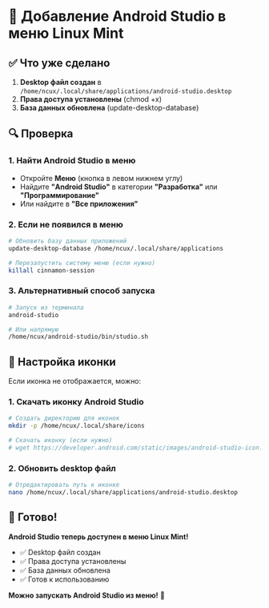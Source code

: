 # 🎯 Добавление Android Studio в меню Linux Mint

## ✅ Что уже сделано

1. **Desktop файл создан** в `/home/ncux/.local/share/applications/android-studio.desktop`
2. **Права доступа установлены** (chmod +x)
3. **База данных обновлена** (update-desktop-database)

## 🔍 Проверка

### 1. Найти Android Studio в меню
- Откройте **Меню** (кнопка в левом нижнем углу)
- Найдите **"Android Studio"** в категории **"Разработка"** или **"Программирование"**
- Или найдите в **"Все приложения"**

### 2. Если не появился в меню
```bash
# Обновить базу данных приложений
update-desktop-database /home/ncux/.local/share/applications

# Перезапустить систему меню (если нужно)
killall cinnamon-session
```

### 3. Альтернативный способ запуска
```bash
# Запуск из терминала
android-studio

# Или напрямую
/home/ncux/android-studio/bin/studio.sh
```

## 🎨 Настройка иконки

Если иконка не отображается, можно:

### 1. Скачать иконку Android Studio
```bash
# Создать директорию для иконок
mkdir -p /home/ncux/.local/share/icons

# Скачать иконку (если нужно)
# wget https://developer.android.com/static/images/android-studio-icon.png -O /home/ncux/.local/share/icons/android-studio.png
```

### 2. Обновить desktop файл
```bash
# Отредактировать путь к иконке
nano /home/ncux/.local/share/applications/android-studio.desktop
```

## 🚀 Готово!

**Android Studio теперь доступен в меню Linux Mint!** 

- ✅ Desktop файл создан
- ✅ Права доступа установлены  
- ✅ База данных обновлена
- ✅ Готов к использованию

**Можно запускать Android Studio из меню!** 🎉
